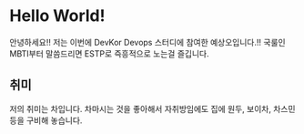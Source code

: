 # Hello World!
안녕하세요!! 저는 이번에 DevKor Devops 스터디에 참여한 예상오입니다.!! 국룰인 MBTI부터 말씀드리면 ESTP로 즉흥적으로 노는걸 즐깁니다.

## 취미
저의 취미는 차입니다. 차마시는 것을 좋아해서 자취방임에도 집에 원두, 보이차, 차스민 등을 구비해 놓습니다.
